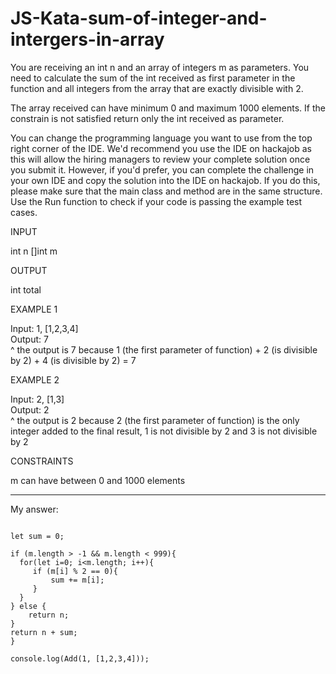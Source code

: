 # JS-Kata-sum-of-integer-and-intergers-in-array

You are receiving an int n and an array of integers m as parameters. You need to calculate the sum of the int received as first parameter in the function and all integers from the array that are exactly divisible with 2.

The array received can have minimum 0 and maximum 1000 elements. If the constrain is not satisfied return only the int received as parameter.

You can change the programming language you want to use from the top right corner of the IDE.
We'd recommend you use the IDE on hackajob as this will allow the hiring managers to review your complete solution once you submit it. However, if you'd prefer, you can complete the challenge in your own IDE and copy the solution into the IDE on hackajob. If you do this, please make sure that the main class and method are in the same structure.
Use the Run function to check if your code is passing the example test cases.


INPUT

int n
[]int m


OUTPUT

int total


EXAMPLE 1

Input: 1, [1,2,3,4]</br>
Output: 7</br>
^ the output is 7 because 1 (the first parameter of function) + 2 (is divisible by 2) + 4 (is divisible by 2) = 7


EXAMPLE 2

Input: 2, [1,3]</br>
Output: 2</br>
^ the output is 2 because 2 (the first parameter of function) is the only integer added to the final result, 1 is not divisible by 2 and 3 is not divisible by 2


CONSTRAINTS

m can have between 0 and 1000 elements

----------------------------------------------

My answer:

```function Add(n,m){

let sum = 0;

if (m.length > -1 && m.length < 999){
  for(let i=0; i<m.length; i++){
	 if (m[i] % 2 == 0){
		 sum += m[i];
	 }
  }
} else {
	return n;
}
return n + sum;
}

console.log(Add(1, [1,2,3,4]));
